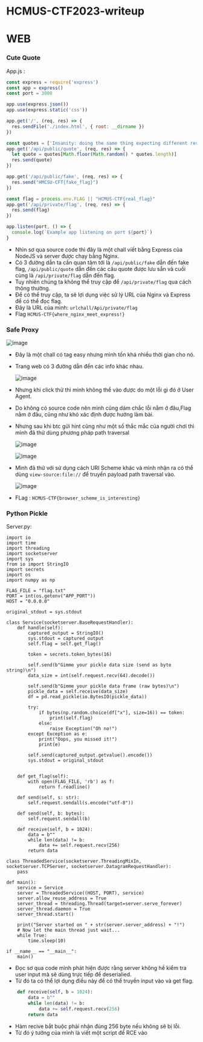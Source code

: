 # HCMUS-CTF2023-writeup
# WEB
### Cute Quote

App.js :
```js
const express = require('express')
const app = express()
const port = 3000

app.use(express.json())
app.use(express.static('css'))

app.get('/', (req, res) => {
  res.sendFile('./index.html', { root: __dirname })
})

const quotes = ['Insanity: doing the same thing expecting different results', '{{7*7}}', '<?php system("whoami"); ?>', '42 is the Answer to the Ultimate Question of Life, the Universe, and Everything']
app.get('/api/public/quote', (req, res) => {
  let quote = quotes[Math.floor(Math.random() * quotes.length)]
  res.send(quote)
})

app.get('/api/public/fake', (req, res) => {
  res.send("HMCSU-CFT{fake_flag}")
})

const flag = process.env.FLAG || "HCMUS-CTF{real_flag}"
app.get('/api/private/flag', (req, res) => {
  res.send(flag)
})

app.listen(port, () => {
  console.log(`Example app listening on port ${port}`)
}
```

- Nhìn sơ qua source code thì đây là một chall viết bằng Express của NodeJS và server được chạy bằng Nginx.
- Có 3 đường dẫn ta cần quan tâm tới là ```/api/public/fake``` dẫn đến fake flag, ```/api/public/quote``` dẫn đến các câu quote được lưu sẵn và cuối cùng là ```/api/private/flag``` dẫn đến flag.
- Tuy nhiên chúng ta không thể truy cập để ```/api/private/flag``` qua cách thông thường.
- Để có thể truy cập, ta sẽ lợi dụng việc sử lý URL của Nginx và Express để có thể đọc flag.
- Đây là URL của mình: ```urlchall/Api/private/flag```
- Flag ```HCMUS-CTF{where_nginx_meet_express!}```
### Safe Proxy

  ![image](https://user-images.githubusercontent.com/89735990/236755727-7eca3e63-61ea-4823-876b-931e9711136d.png)

- Đây là một chall có tag easy nhưng mình tốn khá nhiều thời gian cho nó.
- Trang web có 3 đường dẫn đến các info khác nhau.

  ![image](https://user-images.githubusercontent.com/89735990/236756363-d4ab4210-0eb8-477c-81b7-19cc4a6059d6.png)


- Nhưng khi click thử thì mình không thể vào được do một lỗi gì đó ở User Agent.
- Do không có source code nên mình cũng dám chắc lỗi nằm ở đâu,Flag nằm ở đâu, cũng như khó xác định được hướng làm bài.
- Nhưng sau khi btc gửi hint cũng như một số thắc mắc của người chơi thì mình đã thử dùng phương pháp path traversal

  ![image](https://user-images.githubusercontent.com/89735990/236756803-5cf00b87-67ad-400e-ba3d-8589ecf14d3c.png)

  ![image](https://user-images.githubusercontent.com/89735990/236756877-689cb4bb-dc51-4455-ad4c-3524036f5446.png)
  
- Mình đã thử với sử dụng cách URI Scheme khác và mình nhận ra có thể dùng ```view-source:file://``` để truyền payload path traversal vào.

  ![image](https://user-images.githubusercontent.com/89735990/236757691-f10082a4-21fe-4a2a-884d-a06f3396d223.png)

- FLag : ```HCMUS-CTF{browser_scheme_is_interesting}```
### Python Pickle
Server.py:
```import pandas as pd
import io
import time
import threading
import socketserver
import sys
from io import StringIO
import secrets
import os
import numpy as np

FLAG_FILE = "flag.txt"
PORT = int(os.getenv("APP_PORT"))
HOST = "0.0.0.0"

original_stdout = sys.stdout

class Service(socketserver.BaseRequestHandler):
    def handle(self):
        captured_output = StringIO()
        sys.stdout = captured_output
        self.flag = self.get_flag()
        
        token = secrets.token_bytes(16)
        
        self.send(b"Gimme your pickle data size (send as byte string)\n")
        data_size = int(self.request.recv(64).decode())
        
        self.send(b"Gimme your pickle data frame (raw bytes)\n")
        pickle_data = self.receive(data_size)
        df = pd.read_pickle(io.BytesIO(pickle_data))
        
        try:
            if bytes(np.random.choice(df["x"], size=16)) == token:
                print(self.flag)
            else:
                raise Exception("Oh no!")
        except Exception as e:
            print("Oops, you missed it!")
            print(e)
        
        self.send(captured_output.getvalue().encode())
        sys.stdout = original_stdout
        
            
    def get_flag(self):
        with open(FLAG_FILE, 'rb') as f:
            return f.readline()
    
    def send(self, s: str):
        self.request.sendall(s.encode("utf-8"))
        
    def send(self, b: bytes):
        self.request.sendall(b)

    def receive(self, b = 1024):
        data = b""
        while len(data) != b:
            data += self.request.recv(256)
        return data
    
class ThreadedService(socketserver.ThreadingMixIn, socketserver.TCPServer, socketserver.DatagramRequestHandler):
    pass

def main():
    service = Service
    server = ThreadedService((HOST, PORT), service)
    server.allow_reuse_address = True
    server_thread = threading.Thread(target=server.serve_forever)
    server_thread.daemon = True
    server_thread.start()

    print("Server started on " + str(server.server_address) + "!")
    # Now let the main thread just wait...
    while True:
        time.sleep(10)
        
if __name__ == "__main__":
    main()
```
- Đọc sơ qua code mình phát hiện được rằng server không hề kiểm tra user input mà sẽ dùng trực tiếp để deserialied.
- Từ đó ta có thể lợi dụng điều này để có thể truyền input vào và get flag.
```py
    def receive(self, b = 1024):
        data = b""
        while len(data) != b:
            data += self.request.recv(256)
        return data
```
- Hàm recive bắt buộc phải nhận đúng 256 byte nếu không sẽ bị lỗi.
- Từ đó ý tưởng của mình là viết một script để RCE vào

